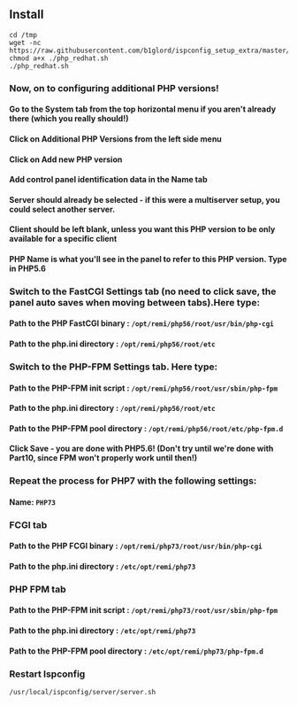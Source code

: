 ## Install
```
cd /tmp
wget -nc https://raw.githubusercontent.com/b1glord/ispconfig_setup_extra/master/multi_php/php_redhat.sh
chmod a+x ./php_redhat.sh
./php_redhat.sh
```

### Now, on to configuring additional PHP versions!

#### Go to the System tab from the top horizontal menu if you aren't already there (which you really should!)
#### Click on Additional PHP Versions from the left side menu
#### Click on Add new PHP version
#### Add control panel identification data in the Name tab
#### Server should already be selected - if this were a multiserver setup, you could select another server.
#### Client should be left blank, unless you want this PHP version to be only available for a specific client

#### PHP Name is what you'll see in the panel to refer to this PHP version. Type in PHP5.6

### Switch to the FastCGI Settings tab (no need to click save, the panel auto saves when moving between tabs).Here type:
#### Path to the PHP FastCGI binary     : ``/opt/remi/php56/root/usr/bin/php-cgi``
#### Path to the php.ini directory      : ``/opt/remi/php56/root/etc``

### Switch to the PHP-FPM Settings tab. Here type:
#### Path to the PHP-FPM init script    : ``/opt/remi/php56/root/usr/sbin/php-fpm``
#### Path to the php.ini directory      : ``/opt/remi/php56/root/etc``
#### Path to the PHP-FPM pool directory : ``/opt/remi/php56/root/etc/php-fpm.d``
#### Click Save - you are done with PHP5.6! (Don't try until we're done with Part10, since FPM won't properly work until then!)


### Repeat the process for PHP7 with the following settings:
#### Name: ``PHP73``

### FCGI tab
#### Path to the PHP FCGI binary          : ``/opt/remi/php73/root/usr/bin/php-cgi``
#### Path to the php.ini directory        : ``/etc/opt/remi/php73``

### PHP FPM tab
#### Path to the PHP-FPM init script      : ``/opt/remi/php73/root/usr/sbin/php-fpm``
#### Path to the php.ini directory        : ``/etc/opt/remi/php73``
#### Path to the PHP-FPM pool directory   : ``/etc/opt/remi/php73/php-fpm.d``

### Restart Ispconfig
```
/usr/local/ispconfig/server/server.sh
```


